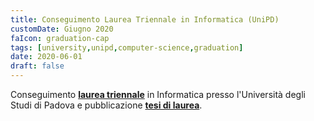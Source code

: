 ```yaml
---
title: Conseguimento Laurea Triennale in Informatica (UniPD)
customDate: Giugno 2020
faIcon: graduation-cap
tags: [university,unipd,computer-science,graduation]
date: 2020-06-01
draft: false
---
```


Conseguimento **[laurea triennale](https://www.youtube.com/watch?v=Aoc4PxMsfdw)** in Informatica presso l'Università degli Studi di Padova e pubblicazione **[tesi di laurea](https://public.marianosciacco.it/tesi_triennale_marianosciacco.pdf)**.
